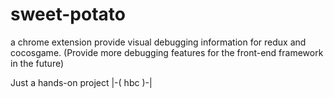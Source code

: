 # sweet-potato
a chrome extension provide visual debugging information for redux and cocosgame.
(Provide more debugging features for the front-end framework in the future)

Just a hands-on project |-( hbc )-|